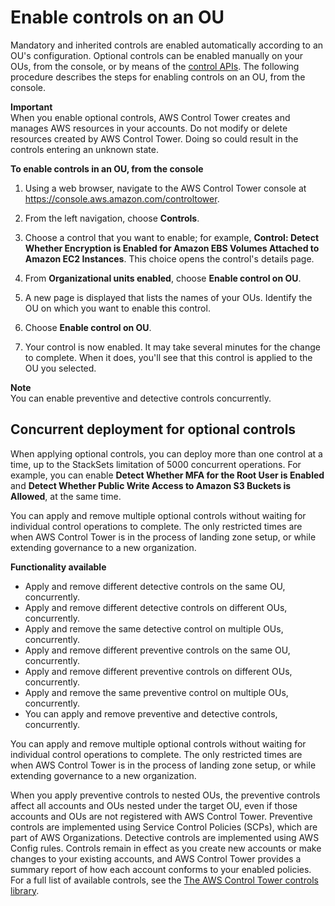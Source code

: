 # Enable controls on an OU<a name="enable-controls-on-ou"></a>

Mandatory and inherited controls are enabled automatically according to an OU's configuration\. Optional controls can be enabled manually on your OUs, from the console, or by means of the [control APIs](https://docs.aws.amazon.com/controltower/latest/APIReference/Welcome.html)\. The following procedure describes the steps for enabling controls on an OU, from the console\.

**Important**  
When you enable optional controls, AWS Control Tower creates and manages AWS resources in your accounts\. Do not modify or delete resources created by AWS Control Tower\. Doing so could result in the controls entering an unknown state\.

**To enable controls in an OU, from the console**

1. Using a web browser, navigate to the AWS Control Tower console at [https://console\.aws\.amazon\.com/controltower](https://console.aws.amazon.com/controltower)\.

1. From the left navigation, choose **Controls**\.

1. Choose a control that you want to enable; for example, **Control: Detect Whether Encryption is Enabled for Amazon EBS Volumes Attached to Amazon EC2 Instances**\. This choice opens the control's details page\.

1. From **Organizational units enabled**, choose **Enable control on OU**\.

1. A new page is displayed that lists the names of your OUs\. Identify the OU on which you want to enable this control\.

1. Choose **Enable control on OU**\.

1. Your control is now enabled\. It may take several minutes for the change to complete\. When it does, you'll see that this control is applied to the OU you selected\.

**Note**  
You can enable preventive and detective controls concurrently\.

## Concurrent deployment for optional controls<a name="concurrent-optional-controls"></a>

When applying optional controls, you can deploy more than one control at a time, up to the StackSets limitation of 5000 concurrent operations\. For example, you can enable **Detect Whether MFA for the Root User is Enabled** and **Detect Whether Public Write Access to Amazon S3 Buckets is Allowed**, at the same time\.

You can apply and remove multiple optional controls without waiting for individual control operations to complete\. The only restricted times are when AWS Control Tower is in the process of landing zone setup, or while extending governance to a new organization\.

**Functionality available**
+ Apply and remove different detective controls on the same OU, concurrently\. 
+ Apply and remove different detective controls on different OUs, concurrently\. 
+ Apply and remove the same detective control on multiple OUs, concurrently\.
+ Apply and remove different preventive controls on the same OU, concurrently\.
+ Apply and remove different preventive controls on different OUs, concurrently\. 
+ Apply and remove the same preventive control on multiple OUs, concurrently\. 
+ You can apply and remove preventive and detective controls, concurrently\.

You can apply and remove multiple optional controls without waiting for individual control operations to complete\. The only restricted times are when AWS Control Tower is in the process of landing zone setup, or while extending governance to a new organization\.

When you apply preventive controls to nested OUs, the preventive controls affect all accounts and OUs nested under the target OU, even if those accounts and OUs are not registered with AWS Control Tower\. Preventive controls are implemented using Service Control Policies \(SCPs\), which are part of AWS Organizations\. Detective controls are implemented using AWS Config rules\. Controls remain in effect as you create new accounts or make changes to your existing accounts, and AWS Control Tower provides a summary report of how each account conforms to your enabled policies\. For a full list of available controls, see the [The AWS Control Tower controls library](controls-reference.md)\. 